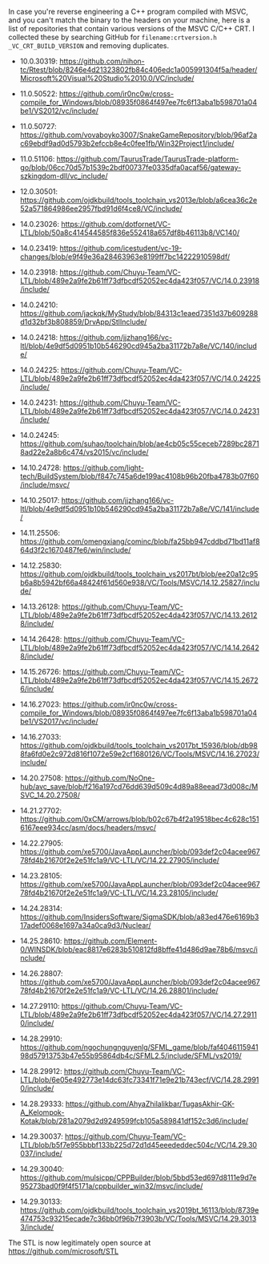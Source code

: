 In case you're reverse engineering a C++ program compiled with MSVC, and you can't match the binary to the headers on your machine, here is a list of repositories that contain various versions of the MSVC C/C++ CRT. I collected these by searching GitHub for `filename:crtversion.h _VC_CRT_BUILD_VERSION` and removing duplicates.

* 10.0.30319:  https://github.com/nihon-tc/Rtest/blob/8246e4d21323802fb84c406edc1a005991304f5a/header/Microsoft%20Visual%20Studio%2010.0/VC/include/

* 11.0.50522:  https://github.com/ir0nc0w/cross-compile_for_Windows/blob/08935f0864f497ee7fc6f13aba1b598701a04be1/VS2012/vc/include/
* 11.0.50727:  https://github.com/vovaboyko3007/SnakeGameRepository/blob/96af2ac69ebdf9ad0d5793b2efccb8e4c0fee1fb/Win32Project1/include/
* 11.0.51106:  https://github.com/TaurusTrade/TaurusTrade-platform-go/blob/06cc70d57b1539c2bdf00737fe0335dfa0acaf56/gateway-szkingdom-dll/vc_include/

* 12.0.30501:  https://github.com/ojdkbuild/tools_toolchain_vs2013e/blob/a6cea36c2e52a571864986ee2957fbd91d6f4ce8/VC/include/

* 14.0.23026:  https://github.com/dotfornet/VC-LTL/blob/50a8c414544585f836e552418a657df8b46113b8/VC140/
* 14.0.23419:  https://github.com/icestudent/vc-19-changes/blob/e9f49e36a28463963e8199ff7bc14222910598df/
* 14.0.23918:  https://github.com/Chuyu-Team/VC-LTL/blob/489e2a9fe2b61ff73dfbcdf52052ec4da423f057/VC/14.0.23918/include/
* 14.0.24210:  https://github.com/jackqk/MyStudy/blob/84313c1eaed7351d37b609288d1d32bf3b808859/DrvApp/StlInclude/
* 14.0.24218:  https://github.com/jjzhang166/vc-ltl/blob/4e9df5d0951b10b546290cd945a2ba31172b7a8e/VC/140/include/
* 14.0.24225:  https://github.com/Chuyu-Team/VC-LTL/blob/489e2a9fe2b61ff73dfbcdf52052ec4da423f057/VC/14.0.24225/include/
* 14.0.24231:  https://github.com/Chuyu-Team/VC-LTL/blob/489e2a9fe2b61ff73dfbcdf52052ec4da423f057/VC/14.0.24231/include/
* 14.0.24245:  https://github.com/suhao/toolchain/blob/ae4cb05c55ceceb7289bc28718ad22e2a8b6c474/vs2015/vc/include/
* 14.10.24728: https://github.com/light-tech/BuildSystem/blob/f847c745a6de199ac4108b96b20fba4783b07f60/include/msvc/
* 14.10.25017: https://github.com/jjzhang166/vc-ltl/blob/4e9df5d0951b10b546290cd945a2ba31172b7a8e/VC/141/include/
* 14.11.25506: https://github.com/omengxiang/cominc/blob/fa25bb947cddbd71bd11af864d3f2c1670487fe6/win/include/
* 14.12.25830: https://github.com/ojdkbuild/tools_toolchain_vs2017bt/blob/ee20a12c95b6a8b5942bf66a48424f61d560e938/VC/Tools/MSVC/14.12.25827/include/
* 14.13.26128: https://github.com/Chuyu-Team/VC-LTL/blob/489e2a9fe2b61ff73dfbcdf52052ec4da423f057/VC/14.13.26128/include/
* 14.14.26428: https://github.com/Chuyu-Team/VC-LTL/blob/489e2a9fe2b61ff73dfbcdf52052ec4da423f057/VC/14.14.26428/include/
* 14.15.26726: https://github.com/Chuyu-Team/VC-LTL/blob/489e2a9fe2b61ff73dfbcdf52052ec4da423f057/VC/14.15.26726/include/
* 14.16.27023: https://github.com/ir0nc0w/cross-compile_for_Windows/blob/08935f0864f497ee7fc6f13aba1b598701a04be1/VS2017/vc/include/
* 14.16.27033: https://github.com/ojdkbuild/tools_toolchain_vs2017bt_15936/blob/db988fa6fd0e2c972d816f1072e59e2cf1680126/VC/Tools/MSVC/14.16.27023/include/
* 14.20.27508: https://github.com/NoOne-hub/avc_save/blob/f216a197cd76dd639d509c4d89a88eead73d008c/MSVC_14.20.27508/
* 14.21.27702: https://github.com/0xCM/arrows/blob/b02c67b4f2a19518bec4c628c1516167eee934cc/asm/docs/headers/msvc/
* 14.22.27905: https://github.com/xe5700/JavaAppLauncher/blob/093def2c04acee96778fd4b21670f2e2e51fc1a9/VC-LTL/VC/14.22.27905/include/
* 14.23.28105: https://github.com/xe5700/JavaAppLauncher/blob/093def2c04acee96778fd4b21670f2e2e51fc1a9/VC-LTL/VC/14.23.28105/include/
* 14.24.28314: https://github.com/InsidersSoftware/SigmaSDK/blob/a83ed476e6169b317adef0068e1697a34a0ca9d3/Nuclear/
* 14.25.28610: https://github.com/Element-0/WINSDK/blob/eac8817e6283b510812fd8bffe41d486d9ae78b6/msvc/include/
* 14.26.28807: https://github.com/xe5700/JavaAppLauncher/blob/093def2c04acee96778fd4b21670f2e2e51fc1a9/VC-LTL/VC/14.26.28801/include/
* 14.27.29110: https://github.com/Chuyu-Team/VC-LTL/blob/489e2a9fe2b61ff73dfbcdf52052ec4da423f057/VC/14.27.29110/include/
* 14.28.29910: https://github.com/ngochungnguyenlg/SFML_game/blob/faf404611594198d57913753b47e55b95864db4c/SFML2.5/include/SFML/vs2019/
* 14.28.29912: https://github.com/Chuyu-Team/VC-LTL/blob/6e05e492773e14dc63fc73341f71e9e21b743ecf/VC/14.28.29910/include/
* 14.28.29333: https://github.com/AhyaZhilalikbar/TugasAkhir-GK-A_Kelompok-Kotak/blob/281a2079d2d9249599fcb105a589841df152c3d6/include/
* 14.29.30037: https://github.com/Chuyu-Team/VC-LTL/blob/b5f7e955bbbf133b225d72d1d45eeededdec504c/VC/14.29.30037/include/
* 14.29.30040: https://github.com/mulsicpp/CPPBuilder/blob/5bbd53ed697d8111e9d7e95273bad0f9f4f5171a/cppbuilder_win32/msvc/include/
* 14.29.30133: https://github.com/ojdkbuild/tools_toolchain_vs2019bt_16113/blob/8739e474753c93215ecade7c36bb0f96b7f3903b/VC/Tools/MSVC/14.29.30133/include/

The STL is now legitimately open source at https://github.com/microsoft/STL
